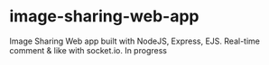 # image-sharing-web-app
Image Sharing Web app built with NodeJS, Express, EJS. Real-time comment &amp; like with socket.io.
In progress


